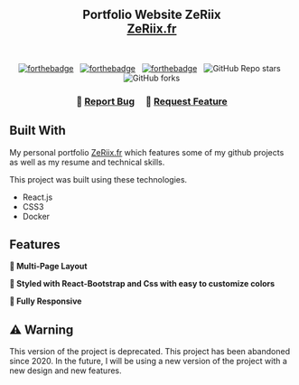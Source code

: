 <h2 align="center">
  Portfolio Website ZeRiix<br/>
  <a href="http://zeriix.fr" target="_blank">ZeRiix.fr</a>
</h2>

<br/>

<center>

[![forthebadge](https://forthebadge.com/images/badges/built-with-love.svg)](https://forthebadge.com) &nbsp;
[![forthebadge](https://forthebadge.com/images/badges/made-with-javascript.svg)](https://forthebadge.com) &nbsp;
[![forthebadge](https://forthebadge.com/images/badges/open-source.svg)](https://forthebadge.com) &nbsp;
![GitHub Repo stars](https://img.shields.io/github/stars/ZeRiix/Portfolio?color=red&logo=github&style=for-the-badge) &nbsp;
![GitHub forks](https://img.shields.io/github/forks/ZeRiix/Portfolio?color=red&logo=github&style=for-the-badge)

</center>

<h3 align="center">
    🔹
    <a href="https://github.com/ZeRiix/Portfolio/issues">Report Bug</a> &nbsp; &nbsp;
    🔹
    <a href="https://github.com/ZeRiix/Portfolio/issues">Request Feature</a>
</h3>

## Built With

My personal portfolio <a href="http://ZeRiix.fr/" target="_blank">ZeRiix.fr</a> which features some of my github projects as well as my resume and technical skills.<br/>

This project was built using these technologies.

-   React.js
-   CSS3
-   Docker

## Features

**📖 Multi-Page Layout**

**🎨 Styled with React-Bootstrap and Css with easy to customize colors**

**📱 Fully Responsive**

## :warning: Warning

This version of the project is deprecated.
This project has been abandoned since 2020.
In the future, I will be using a new version of the project with a new design and new features.
